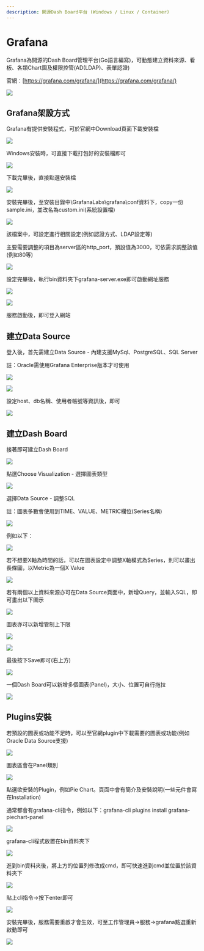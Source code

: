 ```yaml
---
description: 開源Dash Board平台 (Windows / Linux / Container)
---
```


# Grafana

Grafana為開源的Dash Board管理平台\(Go語言編寫\)，可動態建立資料來源、看板、各類Chart圖及權限控管\(AD\(LDAP\)、表單認證\)

官網：[https://grafana.com/grafana/](https://grafana.com/grafana/)

![](../.gitbook/assets/image%20%28157%29.png)

## Grafana架設方式

Grafana有提供安裝程式，可於官網中Download頁面下載安裝檔

![](../.gitbook/assets/image%20%28379%29.png)

Windows安裝時，可直接下載打包好的安裝檔即可

![](../.gitbook/assets/image%20%28237%29.png)

下載完畢後，直接點選安裝檔

![](../.gitbook/assets/image%20%28307%29.png)

安裝完畢後，至安裝目錄中\GrafanaLabs\grafana\conf資料下，copy一份sample.ini，並改名為custom.ini\(系統設置檔\)

![](../.gitbook/assets/image%20%288%29.png)

該檔案中，可設定進行相關設定\(例如認證方式、LDAP設定等\)

主要需要調整的項目為server區的http\_port，預設值為3000，可依需求調整該值\(例如80等\)

![](../.gitbook/assets/image%20%28117%29.png)

設定完畢後，執行bin資料夾下grafana-server.exe即可啟動網址服務

![](../.gitbook/assets/image%20%2849%29.png)

![](../.gitbook/assets/image%20%28192%29.png)

服務啟動後，即可登入網站

## 建立Data Source

登入後，首先需建立Data Source - 內建支援MySql、PostgreSQL、SQL Server

註：Oracle需使用Grafana Enterprise版本才可使用

![](../.gitbook/assets/image%20%28210%29.png)

![](../.gitbook/assets/image%20%28163%29.png)

設定host、db名稱、使用者帳號等資訊後，即可

![](../.gitbook/assets/image%20%2818%29.png)

## 建立Dash Board

接著即可建立Dash Board

![](../.gitbook/assets/image%20%28400%29.png)

點選Choose Visualization - 選擇圖表類型

![](../.gitbook/assets/image%20%2866%29.png)

選擇Data Source - 調整SQL

註：圖表多數會使用到TIME、VALUE、METRIC欄位\(Series名稱\)

![](../.gitbook/assets/image%20%28233%29.png)

例如以下：

![](../.gitbook/assets/image%20%2869%29.png)

若不想要X軸為時間的話，可以在圖表設定中調整X軸模式為Series，則可以畫出長條圖，以Metric為一個X Value

![](../.gitbook/assets/image%20%28209%29.png)

若有兩個以上資料來源亦可在Data Source頁面中，新增Query，並輸入SQL，即可畫出以下圖示

![](../.gitbook/assets/image%20%28243%29.png)

圖表亦可以新增管制上下限

![](../.gitbook/assets/image%20%28386%29.png)

![](../.gitbook/assets/image%20%28113%29.png)

最後按下Save即可\(右上方\)

![](../.gitbook/assets/image%20%2825%29.png)

一個Dash Board可以新增多個圖表\(Panel\)，大小、位置可自行拖拉

![](../.gitbook/assets/image%20%28340%29.png)



## Plugins安裝

若預設的圖表或功能不足時，可以至官網plugin中下載需要的圖表或功能\(例如Oracle Data Source支援\)

![](../.gitbook/assets/image%20%28166%29.png)

圖表區會在Panel類別

![](../.gitbook/assets/image%20%28368%29.png)

點選欲安裝的Plugin，例如Pie Chart。頁面中會有簡介及安裝說明\(一些元件會寫在Installation\)

通常都會有grafana-cli指令，例如以下：grafana-cli plugins install grafana-piechart-panel

![](../.gitbook/assets/image%20%28216%29.png)

grafana-cli程式放置在bin資料夾下

![](../.gitbook/assets/image%20%2853%29.png)

進到bin資料夾後，將上方的位置列修改成cmd，即可快速進到cmd並位置於該資料夾下

![](../.gitbook/assets/image%20%28238%29.png)

貼上cli指令→按下enter即可

![](../.gitbook/assets/image%20%2863%29.png)

安裝完畢後，服務需要重啟才會生效，可至工作管理員→服務→grafana點選重新啟動即可

![](../.gitbook/assets/image%20%28387%29.png)

